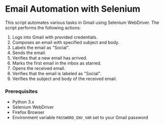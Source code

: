 # Email Automation with Selenium

This script automates various tasks in Gmail using Selenium WebDriver. The script performs the following actions:

1. Logs into Gmail with provided credentials.
2. Composes an email with specified subject and body.
3. Labels the email as "Social".
4. Sends the email.
5. Verifies that a new email has arrived.
6. Marks the first email in the inbox as starred.
7. Opens the received email.
8. Verifies that the email is labeled as "Social".
9. Verifies the subject and body of the received email.

### **Prerequisites**

- Python 3.x
- Selenium WebDriver
- Firefox Browser
- Environment variable `PASSWORD_ENV_VAR` set to your Gmail password
